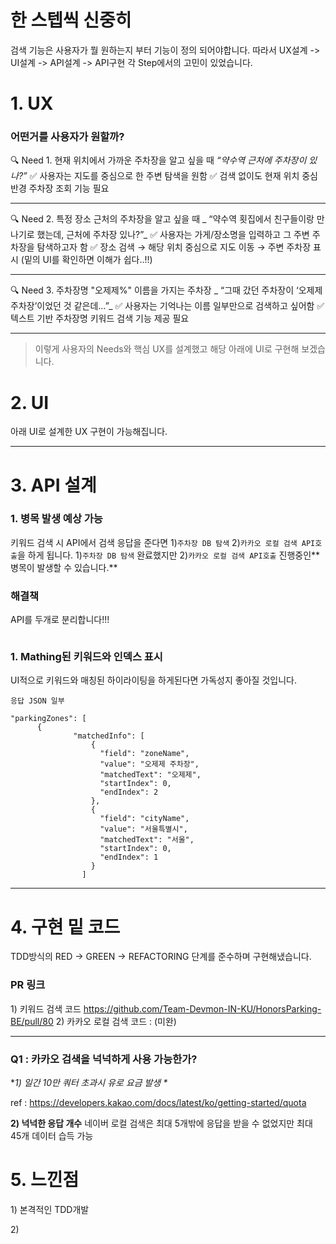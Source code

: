 <h1 id="한-스텝씩-신중히">한 스텝씩 신중히</h1>
<p>검색 기능은 사용자가 뭘 원하는지 부터 기능이 정의 되어야합니다.
따라서 UX설계 -&gt; UI설계 -&gt; API설계 -&gt; API구현 각 Step에서의 고민이 있었습니다.</p>
<h1 id="1-ux">1. UX</h1>
<h3 id="어떤거를-사용자가-원할까">어떤거를 사용자가 원할까?</h3>
<p>🔍 Need 1. 현재 위치에서 가까운 주차장을 알고 싶을 때
    <em>“약수역 근처에 주차장이 있나?”</em>
✅ 사용자는 지도를 중심으로 한 주변 탐색을 원함
✅ 검색 없이도 현재 위치 중심 반경 주차장 조회 기능 필요</p>
<hr />
<p>🔍 Need 2. 특정 장소 근처의 주차장을 알고 싶을 때
_    “약수역 횟집에서 친구들이랑 만나기로 했는데, 근처에 주차장 있나?”_
✅ 사용자는 가게/장소명을 입력하고 그 주변 주차장을 탐색하고자 함
✅ 장소 검색 → 해당 위치 중심으로 지도 이동 → 주변 주차장 표시
(밑의 UI를 확인하면 이해가 쉽다..!!)</p>
<hr />
<p>🔍 Need 3. 주차장명 &quot;오제제%&quot; 이름을 가지는 주차장
_    “그때 갔던 주차장이 ‘오제제 주차장’이었던 것 같은데…”_
✅ 사용자는 기억나는 이름 일부만으로 검색하고 싶어함
✅ 텍스트 기반 주차장명 키워드 검색 기능 제공 필요</p>
<hr />
<blockquote>
<p>이렇게 사용자의 Needs와 핵심 UX를 설계했고 해당 아래에 UI로 구현해 보겠습니다. </p>
</blockquote>
<h1 id="2-ui">2. UI</h1>
<p>아래 UI로 설계한 UX 구현이 가능해집니다.
<img alt="" src="https://velog.velcdn.com/images/gyural/post/4cba0565-b41b-43ad-9893-c7048ba339b6/image.png" /></p>
<hr />
<h1 id="3-api-설계">3. API 설계</h1>
<h3 id="1-병목-발생-예상-가능">1. 병목 발생 예상 가능</h3>
<p>키워드 검색 시 API에서 검색 응답을 준다면 1)<code>주차장 DB 탐색</code> 2)<code>카카오 로컬 검색 API호출</code>을 하게 됩니다. 
1)<code>주차장 DB 탐색</code> 완료했지만 2)<code>카카오 로컬 검색 API호출</code> 진행중인** 병목이 발생할 수 있습니다.**</p>
<h3 id="해결책">해결책</h3>
<p>API를 두개로 분리합니다!!!</p>
<p><img alt="" src="https://velog.velcdn.com/images/gyural/post/e208953d-b3b0-41dd-aa2b-2daa1375fa03/image.png" /></p>
<h3 id="1-mathing된-키워드와-인덱스-표시">1. Mathing된 키워드와 인덱스 표시</h3>
<p>UI적으로 키워드와 매칭된 하이라이팅을 하게된다면 가독성지 좋아질 것입니다. </p>
<p><code>응답 JSON 일부</code></p>
<pre><code class="language-yaml">&quot;parkingZones&quot;: [
      {
              &quot;matchedInfo&quot;: [
                  {
                    &quot;field&quot;: &quot;zoneName&quot;,
                    &quot;value&quot;: &quot;오제제 주차장&quot;,
                    &quot;matchedText&quot;: &quot;오제제&quot;,
                    &quot;startIndex&quot;: 0,
                    &quot;endIndex&quot;: 2
                  },
                  {
                    &quot;field&quot;: &quot;cityName&quot;,
                    &quot;value&quot;: &quot;서울특별시&quot;,
                    &quot;matchedText&quot;: &quot;서울&quot;,
                    &quot;startIndex&quot;: 0,
                    &quot;endIndex&quot;: 1
                  }
                ]</code></pre>
<hr />
<h1 id="4-구현-밑-코드">4. 구현 밑 코드</h1>
<p>TDD방식의
RED -&gt; GREEN -&gt; REFACTORING
단계를 준수하며 구현해냈습니다.</p>
<h3 id="pr-링크">PR 링크</h3>
<p>1) 키워드 검색 코드 <a href="https://github.com/Team-Devmon-IN-KU/HonorsParking-BE/pull/80">https://github.com/Team-Devmon-IN-KU/HonorsParking-BE/pull/80</a>
2) 카카오 로컬 검색 코드 : (미완)</p>
<hr />
<h3 id="q1--카카오-검색을-넉넉하게-사용-가능한가">Q1 : 카카오 검색을 넉넉하게 사용 가능한가?</h3>
<p>*<em>1) 일간 10만 쿼터 초과시 유로 요금 발생
*</em>
<img alt="" src="https://velog.velcdn.com/images/gyural/post/4bc03608-ff8e-4002-9cc6-f7bdcc817fbe/image.png" /></p>
<p>ref : <a href="https://developers.kakao.com/docs/latest/ko/getting-started/quota">https://developers.kakao.com/docs/latest/ko/getting-started/quota</a></p>
<p><strong>2) 넉넉한 응답 개수</strong>
네이버 로컬 검색은 최대 5개밖에 응답을 받을 수 없었지만  최대 45개 데이터 습득 가능</p>
<h1 id="5-느낀점">5. 느낀점</h1>
<p>1) 본격적인 TDD개발</p>
<p>2) </p>